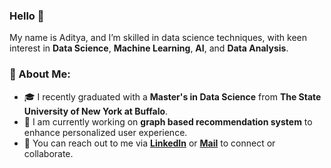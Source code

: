 <!--
**AdityaMN98/AdityaMN98** is a ✨ _special_ ✨ repository because its `README.md` (this file) appears on your GitHub profile.

Here are some ideas to get you started:

- 🔭 I’m currently working on ...
- 🌱 I’m currently learning ...
- 👯 I’m looking to collaborate on ...
- 🤔 I’m looking for help with ...
- 💬 Ask me about ...
- 📫 How to reach me: ...
- 😄 Pronouns: ...
- ⚡ Fun fact: ...
-->
### Hello 👋

My name is Aditya, and I’m skilled in data science techniques, with keen interest in **Data Science**, **Machine Learning**, **AI**, and **Data Analysis**.

### 🚀 About Me:
- 🎓 I recently graduated with a **Master's in Data Science** from **The State University of New York at Buffalo**.
- 🌱 I am currently working on **graph based recommendation system** to enhance personalized user experience.
- 👯 You can reach out to me via **[LinkedIn](www.linkedin.com/in/adityamnaik)** or **[Mail](mailto:adityamanjunathnaik@outlook.com)** to connect or collaborate. 
